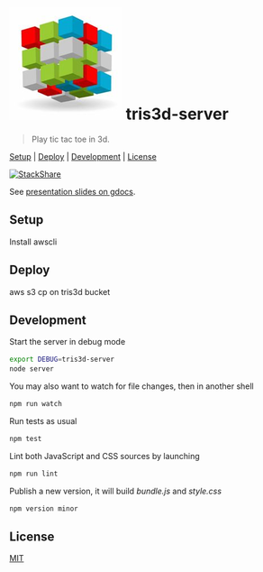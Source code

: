 # ![logo](./public/tris3d.png) tris3d-server

> Play tic tac toe in 3d.

[Setup](#setup) |
[Deploy](#deploy) |
[Development](#development) |
[License](#license)

[![StackShare](http://img.shields.io/badge/tech-stack-0690fa.svg?style=flat)](http://stackshare.io/fibo/tris3d)

See [presentation slides on gdocs][tris3d-gdocs].

## Setup

Install awscli

## Deploy

aws s3 cp on tris3d bucket

## Development

Start the server in debug mode

```bash
export DEBUG=tris3d-server
node server
```

You may also want to watch for file changes, then in another shell

```bash
npm run watch
```

Run tests as usual

```bash
npm test
```

Lint both JavaScript and CSS sources by launching

```bash
npm run lint
```

Publish a new version, it will build *bundle.js* and *style.css*

```bash
npm version minor
```

## License

[MIT](http://g14n.info/mit-license)

[tris3d-gdocs]: https://docs.google.com/presentation/d/1QeQhXwDpN4OgD7OyFOIklYKP2bFXbtDnuKotg0VJBfY/edit?usp=sharing "Tris3d presentation slides"
